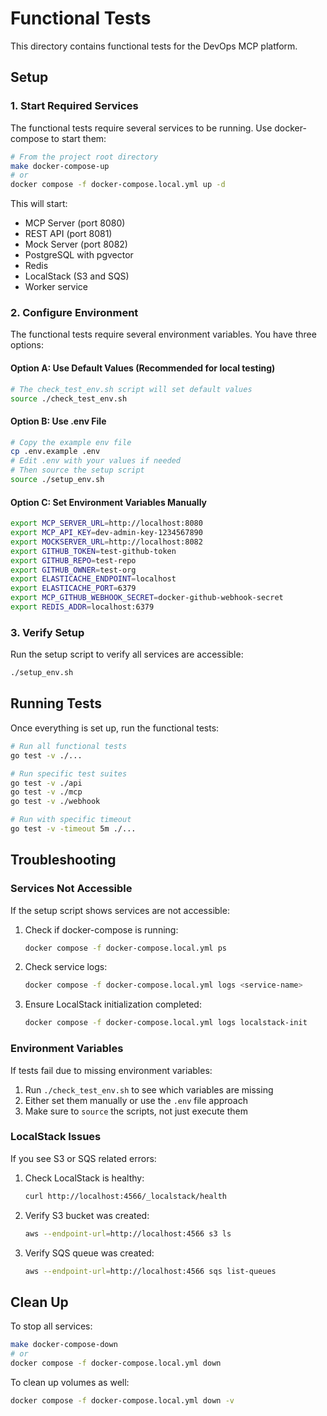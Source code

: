 # Functional Tests

This directory contains functional tests for the DevOps MCP platform.

## Setup

### 1. Start Required Services

The functional tests require several services to be running. Use docker-compose to start them:

```bash
# From the project root directory
make docker-compose-up
# or
docker compose -f docker-compose.local.yml up -d
```

This will start:
- MCP Server (port 8080)
- REST API (port 8081)
- Mock Server (port 8082)
- PostgreSQL with pgvector
- Redis
- LocalStack (S3 and SQS)
- Worker service

### 2. Configure Environment

The functional tests require several environment variables. You have three options:

#### Option A: Use Default Values (Recommended for local testing)
```bash
# The check_test_env.sh script will set default values
source ./check_test_env.sh
```

#### Option B: Use .env File
```bash
# Copy the example env file
cp .env.example .env
# Edit .env with your values if needed
# Then source the setup script
source ./setup_env.sh
```

#### Option C: Set Environment Variables Manually
```bash
export MCP_SERVER_URL=http://localhost:8080
export MCP_API_KEY=dev-admin-key-1234567890
export MOCKSERVER_URL=http://localhost:8082
export GITHUB_TOKEN=test-github-token
export GITHUB_REPO=test-repo
export GITHUB_OWNER=test-org
export ELASTICACHE_ENDPOINT=localhost
export ELASTICACHE_PORT=6379
export MCP_GITHUB_WEBHOOK_SECRET=docker-github-webhook-secret
export REDIS_ADDR=localhost:6379
```

### 3. Verify Setup

Run the setup script to verify all services are accessible:

```bash
./setup_env.sh
```

## Running Tests

Once everything is set up, run the functional tests:

```bash
# Run all functional tests
go test -v ./...

# Run specific test suites
go test -v ./api
go test -v ./mcp
go test -v ./webhook

# Run with specific timeout
go test -v -timeout 5m ./...
```

## Troubleshooting

### Services Not Accessible

If the setup script shows services are not accessible:

1. Check if docker-compose is running:
   ```bash
   docker compose -f docker-compose.local.yml ps
   ```

2. Check service logs:
   ```bash
   docker compose -f docker-compose.local.yml logs <service-name>
   ```

3. Ensure LocalStack initialization completed:
   ```bash
   docker compose -f docker-compose.local.yml logs localstack-init
   ```

### Environment Variables

If tests fail due to missing environment variables:

1. Run `./check_test_env.sh` to see which variables are missing
2. Either set them manually or use the `.env` file approach
3. Make sure to `source` the scripts, not just execute them

### LocalStack Issues

If you see S3 or SQS related errors:

1. Check LocalStack is healthy:
   ```bash
   curl http://localhost:4566/_localstack/health
   ```

2. Verify S3 bucket was created:
   ```bash
   aws --endpoint-url=http://localhost:4566 s3 ls
   ```

3. Verify SQS queue was created:
   ```bash
   aws --endpoint-url=http://localhost:4566 sqs list-queues
   ```

## Clean Up

To stop all services:

```bash
make docker-compose-down
# or
docker compose -f docker-compose.local.yml down
```

To clean up volumes as well:

```bash
docker compose -f docker-compose.local.yml down -v
```